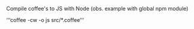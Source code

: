 Compile coffee's to JS with Node (obs. example with global npm module)

‘‘‘coffee -cw -o js src/*.coffee‘‘‘

